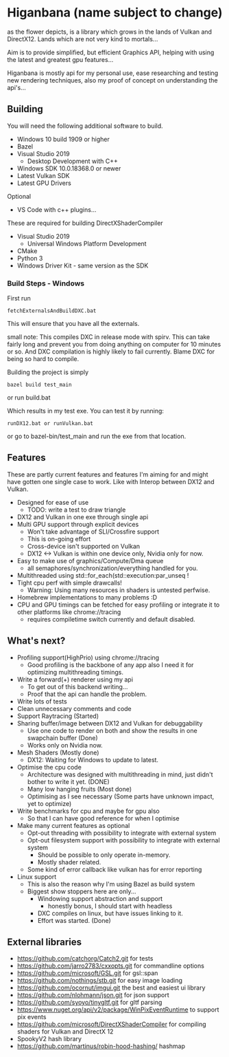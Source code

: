 # Higanbana (name subject to change)
as the flower depicts, is a library which grows in the lands of Vulkan and DirectX12. Lands which are not very kind to mortals...

Aim is to provide simplified, but efficient Graphics API, helping with using the latest and greatest gpu features...

Higanbana is mostly api for my personal use, ease researching and testing new rendering techniques, also my proof of concept on understanding the api's...

## Building
You will need the following additional software to build.
* Windows 10 build 1909 or higher
* Bazel
* Visual Studio 2019
  * Desktop Development with C++
* Windows SDK 10.0.18368.0 or newer
* Latest Vulkan SDK
* Latest GPU Drivers

Optional
* VS Code with c++ plugins...

These are required for building DirectXShaderCompiler
* Visual Studio 2019
  * Universal Windows Platform Development
* CMake
* Python 3
* Windows Driver Kit - same version as the SDK

### Build Steps - Windows
First run 

    fetchExternalsAndBuildDXC.bat

This will ensure that you have all the externals.

small note: This compiles DXC in release mode with spirv. This can take fairly long and prevent you from doing anything on computer for 10 minutes or so. And DXC compilation is highly likely to fail currently. Blame DXC for being so hard to compile.

Building the project is simply

    bazel build test_main
or run build.bat

Which results in my test exe. You can test it by running:

    runDX12.bat or runVulkan.bat
or go to bazel-bin/test_main and run the exe from that location.


## Features
These are partly current features and features I'm aiming for and might have gotten one single case to work. Like with Interop between DX12 and Vulkan.
* Designed for ease of use
    * TODO: write a test to draw triangle
* DX12 and Vulkan in one exe through single api
* Multi GPU support through explicit devices
    * Won't take advantage of SLI/Crossfire support
    * This is on-going effort
    * Cross-device isn't supported on Vulkan
    * DX12 <-> Vulkan is within one device only, Nvidia only for now.
* Easy to make use of graphics/Compute/Dma queue
    * all semaphores/synchronization/everything handled for you.
* Multithreaded using std::for_each(std::execution:par_unseq !
* Tight cpu perf with simple drawcalls!
    * Warning: Using many resources in shaders is untested perfwise.
* Homebrew implementations to many problems :D
* CPU and GPU timings can be fetched for easy profiling or integrate it to other platforms like chrome://tracing
  * requires compiletime switch currently and default disabled.

## What's next?
* Profiling support(HighPrio) using chrome://tracing
    * Good profiling is the backbone of any app also I need it for optimizing multithreading timings.
* Write a forward(+) renderer using my api
    * To get out of this backend writing...
    * Proof that the api can handle the problem.
* Write lots of tests
* Clean unnecessary comments and code
* Support Raytracing (Started)
* Sharing buffer/image between DX12 and Vulkan for debuggability
    * Use one code to render on both and show the results in one swapchain buffer (Done)
    * Works only on Nvidia now.
* Mesh Shaders (Mostly done)
    * DX12: Waiting for Windows to update to latest.
* Optimise the cpu code
    * Architecture was designed with multithreading in mind, just didn't bother to write it yet. (DONE)
    * Many low hanging fruits (Most done)
    * Optimising as I see necessary (Some parts have unknown impact, yet to optimize)
* Write benchmarks for cpu and maybe for gpu also
    * So that I can have good reference for when I optimise    
* Make many current features as optional
    * Opt-out threading with possibility to integrate with external system
    * Opt-out filesystem support with possibility to integrate with external system
        * Should be possible to only operate in-memory.
        * Mostly shader related.
    * Some kind of error callback like vulkan has for error reporting
* Linux support
    * This is also the reason why I'm using Bazel as build system
    * Biggest show stoppers here are only...
        * Windowing support abstraction and support
            * honestly bonus, I should start with headless
        * DXC compiles on linux, but have issues linking to it.
        * Effort was started. (Done)

## External libraries
* https://github.com/catchorg/Catch2.git for tests
* https://github.com/jarro2783/cxxopts.git for commandline options
* https://github.com/microsoft/GSL.git for gsl::span
* https://github.com/nothings/stb.git for easy image loading
* https://github.com/ocornut/imgui.git the best and easiest ui library
* https://github.com/nlohmann/json.git for json support
* https://github.com/syoyo/tinygltf.git for gltf parsing
* https://www.nuget.org/api/v2/package/WinPixEventRuntime to support pix events
* https://github.com/microsoft/DirectXShaderCompiler for compiling shaders for Vulkan and DirectX 12
* SpookyV2 hash library
* https://github.com/martinus/robin-hood-hashing/ hashmap
